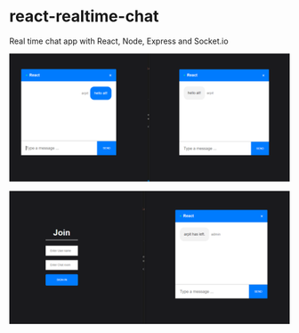 # react-realtime-chat
Real time chat app with React, Node, Express and Socket.io

![Real time chat](react-realtime-chat/client/public/Capture.PNG)

![Real time chat2](react-realtime-chat/client/public/Capture2.PNG)

